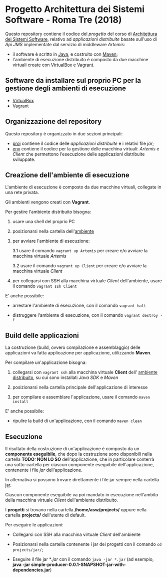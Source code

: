 # Progetto Architettura dei Sistemi Software - Roma Tre (2018)

Questo repository contiene il codice del *progetto* 
del corso di [Architettura dei Sistemi Software](http://cabibbo.dia.uniroma3.it/asw/), 
relativo ad *applicazioni distribuite* basate sull'uso di *Api JMS* 
implementate dal servizio di middleware *Artemis*: 
* il software è scritto in [Java](http://www.oracle.com/technetwork/java/index.html), 
  e costruito con [Maven](https://maven.apache.org/); 
* l'ambiente di esecuzione distribuito è composto 
  da due macchine virtuali create con 
  [VirtualBox](https://www.virtualbox.org/)
  e [Vagrant](https://www.vagrantup.com/).

## Software da installare sul proprio PC per la gestione degli ambienti di esecuzione  

* [VirtualBox](https://www.virtualbox.org/)
* [Vagrant](https://www.vagrantup.com/) 

## Organizzazione del repository 

Questo repository è organizzato in due sezioni principali: 
* [proj](proj/) contiene il codice delle *applicazioni distribuite*
	e i relativi file *jar*; 
* [env](env/) contiene il codice per la gestione delle macchina virtuali:
  *Artemis* e *Client* che permettono l'esecuzione delle applicazioni distribuite sviluppate. 
  

## Creazione dell'ambiente di esecuzione

L'ambiente di esecuzione è composto da due macchine virtuali, 
collegate in una rete privata. 

Gli ambienti vengono creati con **Vagrant**.

Per gestire l'ambiente distribuito bisogna:

1. usare una shell del proprio PC 

2. posizionarsi nella cartella dell'[ambiente](env/VMs/)

3. per avviare l'ambiente di esecuzione:

	3.1 usare il comando `vagrant up Artemis` per creare e/o avviare la macchina virtuale *Artemis*

	3.2 usare il comando `vagrant up Client` per creare e/o avviare la macchina virtuale *Client*

4. per collegarsi con SSH alla macchina virtuale *Client* dell'ambiente, usare il comando `vagrant ssh Client`
    
E' anche possibile: 

* arrestare l'ambiente di esecuzione, con il comando `vagrant halt`

* distruggere l'ambiente di esecuzione, con il comando `vagrant destroy -f` 

## Build delle applicazioni

La costruzione (build, ovvero compilazione e assemblaggio) delle applicazioni 
va fatta applicazione per applicazione, 
utilizzando **Maven**. 

Per compilare un'applicazione bisogna: 

1. collegarsi con `vagrant ssh` alla macchina virtuale **Client** 
   dell' [ambiente distribuito](env/VMs/), su cui sono installati *Java SDK* e *Maven* 

2. posizionarsi nella cartella principale dell'applicazione di interesse 

3. per compilare e assemblare l'applicazione, usare il comando `maven install` 

E' anche possibile: 

* ripulire la build di un'applicazione, con il comando `maven clean`


## Esecuzione 

Il risultato della costruzione di un'applicazione 
è composto da un **componente eseguibile**, 
che dopo la costruzione sono disponibili nella cartella **TODO: NON LO SO** dell'applicazione, 
che in particolare conterrà una sotto-cartella per ciascun componente eseguibile dell'applicazione, 
contenente i file *jar* dell'applicazione. 

In alternativa si possono trovare direttamente i file jar 
sempre nella cartella [jar](proj/jar/).

Ciascun componente eseguibile va poi mandato in esecuzione 
nell'ambito della macchina virtuale *Client* dell'ambiente distribuito. 

I **progetti** si trovano 
nella cartella **/home/asw/projects/** oppure nella cartella **projects/** dell'utente di default. 

Per eseguire le applicazioni:

* Collegarsi con SSH alla macchina virtuale *Client* dell'ambiente

* Posizionarsi nella cartella contenente i jar dei progetti con il comando `cd projects/jar/`;

* Eseguire il file jar **.jar* con il comando `java -jar *.jar` 
(ad esempio, **java -jar simple-producer-0.0.1-SNAPSHOT-jar-with-dependencies.jar**)

